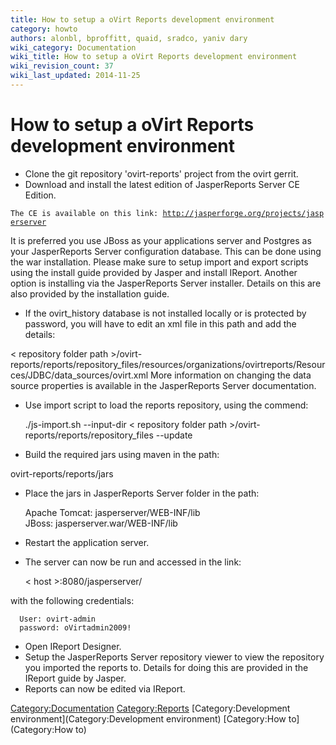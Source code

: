 ```yaml
---
title: How to setup a oVirt Reports development environment
category: howto
authors: alonbl, bproffitt, quaid, sradco, yaniv dary
wiki_category: Documentation
wiki_title: How to setup a oVirt Reports development environment
wiki_revision_count: 37
wiki_last_updated: 2014-11-25
---
```


# How to setup a oVirt Reports development environment

*   Clone the git repository 'ovirt-reports' project from the ovirt gerrit.
*   Download and install the latest edition of JasperReports Server CE Edition.

`The CE is available on this link: `[`http://jasperforge.org/projects/jasperserver`](http://jasperforge.org/projects/jasperserver)

It is preferred you use JBoss as your applications server and Postgres as your JasperReports Server configuration database. This can be done using the war installation. Please make sure to setup import and export scripts using the install guide provided by Jasper and install IReport. Another option is installing via the JasperReports Server installer. Details on this are also provided by the installation guide.

*   If the ovirt_history database is not installed locally or is protected by password, you will have to edit an xml file in this path and add the details:

< repository folder path >/ovirt-reports/reports/repository_files/resources/organizations/ovirtreports/Resources/JDBC/data_sources/ovirt.xml More information on changing the data source properties is available in the JasperReports Server documentation.

*   Use import script to load the reports repository, using the commend:

      ./js-import.sh --input-dir < repository folder path >/ovirt-reports/reports/repository_files --update

*   Build the required jars using maven in the path:

ovirt-reports/reports/jars

*   Place the jars in JasperReports Server folder in the path:

      Apache Tomcat: jasperserver/WEB-INF/lib
      JBoss: jasperserver.war/WEB-INF/lib

*   Restart the application server.
*   The server can now be run and accessed in the link:

      < host >:8080/jasperserver/

with the following credentials:

      User: ovirt-admin
      password: oVirtadmin2009!

*   Open IReport Designer.
*   Setup the JasperReports Server repository viewer to view the repository you imported the reports to. Details for doing this are provided in the IReport guide by Jasper.
*   Reports can now be edited via IReport.

<Category:Documentation> <Category:Reports> [Category:Development environment](Category:Development environment) [Category:How to](Category:How to)
